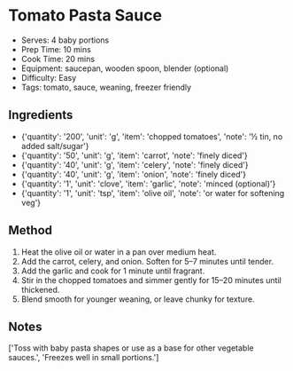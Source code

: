 # Tomato Pasta Sauce

- Serves: 4 baby portions
- Prep Time: 10 mins
- Cook Time: 20 mins
- Equipment: saucepan, wooden spoon, blender (optional)
- Difficulty: Easy
- Tags: tomato, sauce, weaning, freezer friendly

## Ingredients

- {'quantity': '200', 'unit': 'g', 'item': 'chopped tomatoes', 'note': '½ tin,
  no added salt/sugar'}
- {'quantity': '50', 'unit': 'g', 'item': 'carrot', 'note': 'finely diced'}
- {'quantity': '40', 'unit': 'g', 'item': 'celery', 'note': 'finely diced'}
- {'quantity': '40', 'unit': 'g', 'item': 'onion', 'note': 'finely diced'}
- {'quantity': '1', 'unit': 'clove', 'item': 'garlic', 'note': 'minced
  (optional)'}
- {'quantity': '1', 'unit': 'tsp', 'item': 'olive oil', 'note': 'or water for
  softening veg'}

## Method

1. Heat the olive oil or water in a pan over medium heat.
2. Add the carrot, celery, and onion. Soften for 5–7 minutes until tender.
3. Add the garlic and cook for 1 minute until fragrant.
4. Stir in the chopped tomatoes and simmer gently for 15–20 minutes until
   thickened.
5. Blend smooth for younger weaning, or leave chunky for texture.

## Notes

['Toss with baby pasta shapes or use as a base for other vegetable sauces.',
'Freezes well in small portions.']
